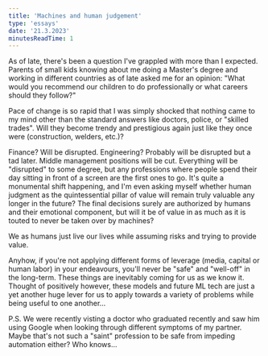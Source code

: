 ```yaml
---
title: 'Machines and human judgement'
type: 'essays'
date: '21.3.2023'
minutesReadTime: 1
---
```


As of late, there's been a question I've grappled with more than I expected. Parents of small kids knowing about me doing a Master's degree and working in different countries as of late asked me for an opinion: "What would you recommend our children to do professionally or what careers should they follow?"

Pace of change is so rapid that I was simply shocked that nothing came to my mind other than the standard answers like doctors, police, or "skilled trades". Will they become trendy and prestigious again just like they once were (construction, welders, etc.)?

Finance? Will be disrupted. Engineering? Probably will be disrupted but a tad later. Middle management positions will be cut. Everything will be "disrupted" to some degree, but any professions where people spend their day sitting in front of a screen are the first ones to go. It's quite a monumental shift happening, and I'm even asking myself whether human judgment as the quintessential pillar of value will remain truly valuable any longer in the future? The final decisions surely are authorized by humans and their emotional component, but will it be of value in as much as it is touted to never be taken over by machines?

We as humans just live our lives while assuming risks and trying to provide value.

Anyhow, if you're not applying different forms of leverage (media, capital or human labor) in your endeavours, you'll never be "safe" and "well-off" in the long-term. These things are inevitably coming for us as we know it. Thought of positively however, these models and future ML tech are just a yet another huge lever for us to apply towards a variety of problems while being useful to one another...

P.S. We were recently visting a doctor who graduated recently and saw him using Google when looking through different symptoms of my partner. Maybe that's not such a "saint" profession to be safe from impeding automation either? Who knows...